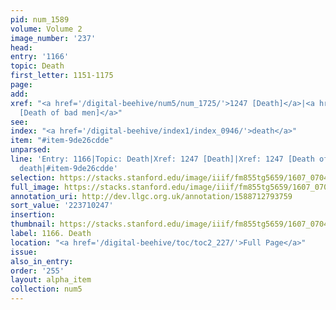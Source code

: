 ```yaml
---
pid: num_1589
volume: Volume 2
image_number: '237'
head:
entry: '1166'
topic: Death
first_letter: 1151-1175
page:
add:
xref: "<a href='/digital-beehive/num5/num_1725/'>1247 [Death]</a>|<a href='/digital-beehive/num5/num_1726/'>1247
  [Death of bad men]</a>"
see:
index: "<a href='/digital-beehive/index1/index_0946/'>death</a>"
item: "#item-9de26cdde"
unparsed:
line: 'Entry: 1166|Topic: Death|Xref: 1247 [Death]|Xref: 1247 [Death of bad men]|Index:
  death|#item-9de26cdde'
selection: https://stacks.stanford.edu/image/iiif/fm855tg5659/1607_0704/333,247,2967,1090/full/0/default.jpg
full_image: https://stacks.stanford.edu/image/iiif/fm855tg5659/1607_0704/full/full/0/default.jpg
annotation_uri: http://dev.llgc.org.uk/annotation/1588712793759
sort_value: '223710247'
insertion:
thumbnail: https://stacks.stanford.edu/image/iiif/fm855tg5659/1607_0704/333,247,600,180/250,/0/default.jpg
label: 1166. Death
location: "<a href='/digital-beehive/toc/toc2_227/'>Full Page</a>"
issue:
also_in_entry:
order: '255'
layout: alpha_item
collection: num5
---
```

